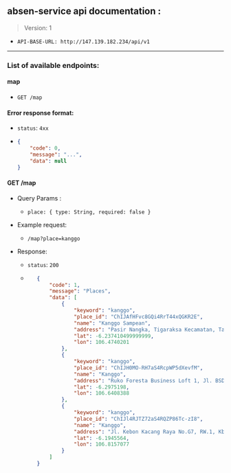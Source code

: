 ## absen-service api documentation :
> Version: 1
- ```API-BASE-URL: http://147.139.182.234/api/v1```

-------

### List of available endpoints:

#### map
- `GET /map`

#### Error response format:
 - `status`: `4xx`
 - ```json 
   {
       "code": 0,
       "message": "...",
       "data": null
   }
   ```

#### GET /map
- Query Params :
  - `place: {
         type: String,
         required: false
      }`
     
- Example request:
  - `/map?place=kanggo`
  
- Response:
  - `status`: `200`
  - ```json
       {
           "code": 1,
           "message": "Places",
           "data": [
               {
                   "keyword": "kanggo",
                   "place_id": "ChIJAfHFvc8GQi4RrT44xQGKR2E",
                   "name": "Kanggo Sampean",
                   "address": "Pasir Nangka, Tigaraksa Kecamatan, Tangerang, Banten 15720, Indonesia",
                   "lat": -6.237410499999999,
                   "lon": 106.4740201
               },
               {
                   "keyword": "kanggo",
                   "place_id": "ChIJH0MO-RH7aS4RcpWP5dXevfM",
                   "name": "Kanggo",
                   "address": "Ruko Foresta Business Loft 1, Jl. BSD Raya Utama No.32, BSD City, Kec. Pagedangan, Tangerang, Banten 15339, Indonesia",
                   "lat": -6.2975198,
                   "lon": 106.6408388
               },
               {
                   "keyword": "kanggo",
                   "place_id": "ChIJl4RJTZ72aS4RQZP86Tc-zI8",
                   "name": "Kanggo",
                   "address": "Jl. Kebon Kacang Raya No.G7, RW.1, Kb. Melati, Kecamatan Tanah Abang, Kota Jakarta Pusat, Daerah Khusus Ibukota Jakarta 10240, Indonesia",
                   "lat": -6.1945564,
                   "lon": 106.8157077
               }
           ]
       }
    ```